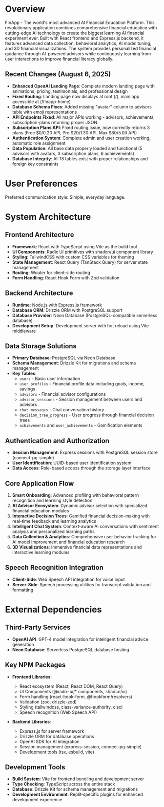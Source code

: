 # Overview

FinApp - The world's most advanced AI Financial Education Platform. This revolutionary application combines comprehensive financial education with cutting-edge AI technology to create the biggest learning AI financial experiment ever. Built with React frontend and Express.js backend, it features advanced data collection, behavioral analytics, AI model tuning, and 3D financial visualizations. The system provides personalized financial guidance through AI-powered advisors while continuously learning from user interactions to improve financial literacy globally.

## Recent Changes (August 6, 2025)
- **Enhanced OpenAI Landing Page**: Complete modern landing page with animations, pricing, testimonials, and professional design
- **Fixed Routing**: Landing page now displays at root (/), main app accessible at (/finapp-home)
- **Database Schema Fixes**: Added missing "avatar" column to advisors table with emoji representations
- **API Endpoints Fixed**: All major APIs working - advisors, achievements, subscription-plans returning proper JSON
- **Subscription Plans API**: Fixed routing issue, now correctly returns 3 plans (Free $0/0.20 API, Pro $20/1.30 API, Max $80/5.00 API)
- **Authentication System**: Complete admin and user creation working, automatic role assignment
- **Data Population**: All base data properly loaded and functional (5 advisors with avatars, 3 subscription plans, 6 achievements)
- **Database Integrity**: All 18 tables exist with proper relationships and foreign key constraints

# User Preferences

Preferred communication style: Simple, everyday language.

# System Architecture

## Frontend Architecture
- **Framework**: React with TypeScript using Vite as the build tool
- **UI Components**: Radix UI primitives with shadcn/ui component library
- **Styling**: TailwindCSS with custom CSS variables for theming
- **State Management**: React Query (TanStack Query) for server state management
- **Routing**: Wouter for client-side routing
- **Form Handling**: React Hook Form with Zod validation

## Backend Architecture
- **Runtime**: Node.js with Express.js framework
- **Database ORM**: Drizzle ORM with PostgreSQL support
- **Database Provider**: Neon Database (PostgreSQL-compatible serverless database)
- **Development Setup**: Development server with hot reload using Vite middleware

## Data Storage Solutions
- **Primary Database**: PostgreSQL via Neon Database
- **Schema Management**: Drizzle Kit for migrations and schema management
- **Key Tables**:
  - `users` - Basic user information
  - `user_profiles` - Financial profile data including goals, income, savings
  - `advisors` - Financial advisor configurations
  - `advisor_sessions` - Session management between users and advisors
  - `chat_messages` - Chat conversation history
  - `decision_tree_progress` - User progress through financial decision trees
  - `achievements` and `user_achievements` - Gamification elements

## Authentication and Authorization
- **Session Management**: Express sessions with PostgreSQL session store (connect-pg-simple)
- **User Identification**: UUID-based user identification system
- **Data Access**: Role-based access through the storage layer interface

## Core Application Flow
1. **Smart Onboarding**: Advanced profiling with behavioral pattern recognition and learning style detection
2. **AI Advisor Ecosystem**: Dynamic advisor selection with specialized financial education modules
3. **Interactive Decision Trees**: Gamified financial decision-making with real-time feedback and learning analytics
4. **Intelligent Chat System**: Context-aware AI conversations with sentiment analysis and personalized learning paths
5. **Data Collection & Analytics**: Comprehensive user behavior tracking for AI model improvement and financial education research
6. **3D Visualizations**: Immersive financial data representations and interactive learning modules

## Speech Recognition Integration
- **Client-Side**: Web Speech API integration for voice input
- **Server-Side**: Speech processing utilities for transcript validation and formatting

# External Dependencies

## Third-Party Services
- **OpenAI API**: GPT-4 model integration for intelligent financial advice generation
- **Neon Database**: Serverless PostgreSQL database hosting

## Key NPM Packages
- **Frontend Libraries**:
  - React ecosystem (React, React DOM, React Query)
  - UI Components (@radix-ui/* components, shadcn/ui)
  - Form handling (react-hook-form, @hookform/resolvers)
  - Validation (zod, drizzle-zod)
  - Styling (tailwindcss, class-variance-authority, clsx)
  - Speech recognition (Web Speech API)

- **Backend Libraries**:
  - Express.js for server framework
  - Drizzle ORM for database operations
  - OpenAI SDK for AI integration
  - Session management (express-session, connect-pg-simple)
  - Development tools (tsx, esbuild, vite)

## Development Tools
- **Build System**: Vite for frontend bundling and development server
- **Type Checking**: TypeScript across the entire stack
- **Database**: Drizzle Kit for schema management and migrations
- **Development Environment**: Replit-specific plugins for enhanced development experience